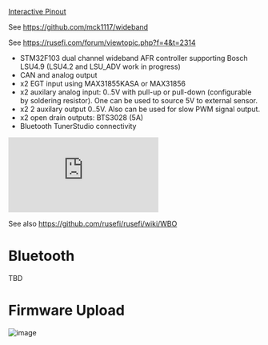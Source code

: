 [Interactive Pinout](https://rusefi.com/docs/pinouts/lambda-x2/)


See https://github.com/mck1117/wideband

See https://rusefi.com/forum/viewtopic.php?f=4&t=2314



* STM32F103 dual channel wideband AFR controller supporting Bosch LSU4.9 (LSU4.2 and LSU_ADV work in progress)
* CAN and analog output
* x2 EGT input using MAX31855KASA or MAX31856
* x2 auxilary analog input: 0..5V with pull-up or pull-down (configurable by soldering resistor). One can be used to source 5V to external sensor.
* x2 2 auxilary output 0..5V. Also can be used for slow PWM signal output.
* x2 open drain outputs: BTS3028 (5A)
* Bluetooth TunerStudio connectivity

![x](https://rusefi.com/forum/download/file.php?id=9478)


See also https://github.com/rusefi/rusefi/wiki/WBO

# Bluetooth
TBD


# Firmware Upload

![image](https://user-images.githubusercontent.com/48498823/208742019-953c3ffc-588c-409b-8e2a-7ff916e8f506.png)
